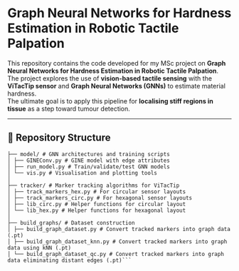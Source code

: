 # Graph Neural Networks for Hardness Estimation in Robotic Tactile Palpation

This repository contains the code developed for my MSc project on **Graph Neural Networks for Hardness Estimation in Robotic Tactile Palpation**.  
The project explores the use of **vision-based tactile sensing** with the **ViTacTip sensor** and **Graph Neural Networks (GNNs)** to estimate material hardness.  
The ultimate goal is to apply this pipeline for **localising stiff regions in tissue** as a step toward tumour detection.

---

## 📂 Repository Structure
```tactile-gnn-hardness/
├── model/ # GNN architectures and training scripts
│ ├── GINEConv.py # GINE model with edge attributes
│ ├── run_model.py # Train/validate/test GNN models
│ └── vis.py # Visualisation and plotting tools
│
├── tracker/ # Marker tracking algorithms for ViTacTip
│ ├── track_markers_hex.py # For circular sensor layouts
│ ├── track_markers_circ.py # For hexagonal sensor layouts
│ ├── lib_circ.py # Helper functions for circular layout 
│ └── lib_hex.py # Helper functions for hexagonal layout 
│
├── build_graphs/ # Dataset construction
│ ├── build_graph_dataset.py # Convert tracked markers into graph data (.pt)
│ ├── build_graph_dataset_knn.py # Convert tracked markers into graph data using kNN (.pt)
│ └── build_graph_dataset_qc.py # Convert tracked markers into graph data eliminating distant edges (.pt)```


